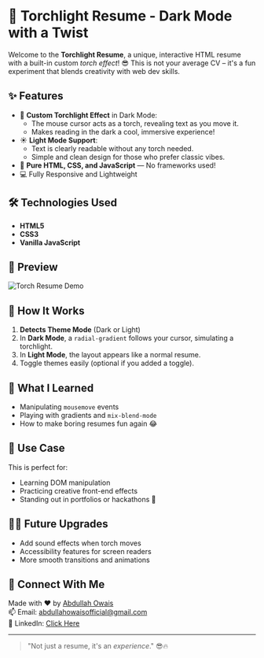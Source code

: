 # 🔦 Torchlight Resume - Dark Mode with a Twist

Welcome to the **Torchlight Resume**, a unique, interactive HTML resume with a built-in custom *torch effect*! 😎 This is not your average CV – it's a fun experiment that blends creativity with web dev skills.

## ✨ Features

- 🔦 **Custom Torchlight Effect** in Dark Mode:
  - The mouse cursor acts as a torch, revealing text as you move it.
  - Makes reading in the dark a cool, immersive experience!
- ☀️ **Light Mode Support**:
  - Text is clearly readable without any torch needed.
  - Simple and clean design for those who prefer classic vibes.
- 🎨 **Pure HTML, CSS, and JavaScript** — No frameworks used!
- 💻 Fully Responsive and Lightweight

## 🛠️ Technologies Used

- **HTML5**
- **CSS3**
- **Vanilla JavaScript**

## 📸 Preview

![Torch Resume Demo](demo.gif) <!-- Replace with your demo gif or screenshot -->

## 🚀 How It Works

1. **Detects Theme Mode** (Dark or Light)
2. In **Dark Mode**, a `radial-gradient` follows your cursor, simulating a torchlight.
3. In **Light Mode**, the layout appears like a normal resume.
4. Toggle themes easily (optional if you added a toggle).


## 🧠 What I Learned

- Manipulating `mousemove` events
- Playing with gradients and `mix-blend-mode`
- How to make boring resumes fun again 😂

## 📌 Use Case

This is perfect for:
- Learning DOM manipulation
- Practicing creative front-end effects
- Standing out in portfolios or hackathons 🎯

## 🧙‍♂️ Future Upgrades

- Add sound effects when torch moves
- Accessibility features for screen readers
- More smooth transitions and animations

## 🤝 Connect With Me

Made with ❤️ by [Abdullah Owais](https://github.com/AbdullahOwais-Dev)  
📫 Email: abdullahowaisofficial@gmail.com  
🔗 LinkedIn: [Click Here](https://www.linkedin.com/in/abdullah-owais-52a129285)

---

> "Not just a resume, it's an *experience*." 😎🔥
